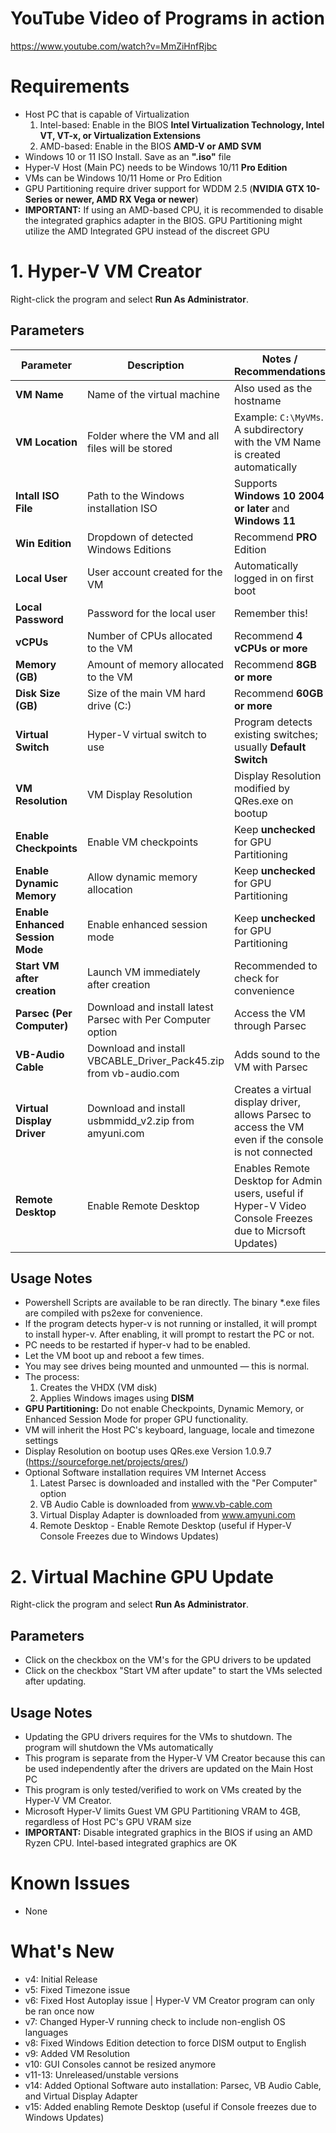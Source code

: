 # YouTube Video of Programs in action
https://www.youtube.com/watch?v=MmZiHnfRjbc
# Requirements
- Host PC that is capable of Virtualization
  1. Intel-based: Enable in the BIOS **Intel Virtualization Technology, Intel VT, VT-x, or Virtualization Extensions**
  2. AMD-based: Enable in the BIOS **AMD-V or AMD SVM**
- Windows 10 or 11 ISO Install. Save as an **".iso"** file
- Hyper-V Host (Main PC) needs to be Windows 10/11 **Pro Edition**
- VMs can be Windows 10/11 Home or Pro Edition
- GPU Partitioning require driver support for WDDM 2.5 (**NVIDIA GTX 10-Series or newer, AMD RX Vega or newer**)
- **IMPORTANT:** If using an AMD-based CPU, it is recommended to disable the integrated graphics adapter in the BIOS. GPU Partitioning might utilize the AMD Integrated GPU instead of the discreet GPU
# 1. Hyper-V VM Creator
Right-click the program and select **Run As Administrator**.
## Parameters
| Parameter | Description | Notes / Recommendations |
|-----------|-------------|------------------------|
| **VM Name** | Name of the virtual machine | Also used as the hostname |
| **VM Location** | Folder where the VM and all files will be stored | Example: `C:\MyVMs`. A subdirectory with the VM Name is created automatically |
| **Intall ISO File** | Path to the Windows installation ISO | Supports **Windows 10 2004 or later** and **Windows 11** |
| **Win Edition** | Dropdown of detected Windows Editions | Recommend **PRO** Edition |
| **Local User** | User account created for the VM | Automatically logged in on first boot |
| **Local Password** | Password for the local user | Remember this! |
| **vCPUs** | Number of CPUs allocated to the VM | Recommend **4 vCPUs or more** |
| **Memory (GB)** | Amount of memory allocated to the VM | Recommend **8GB or more** |
| **Disk Size (GB)** | Size of the main VM hard drive (C:\) | Recommend **60GB or more** |
| **Virtual Switch** | Hyper-V virtual switch to use | Program detects existing switches; usually **Default Switch** |
| **VM Resolution** | VM Display Resolution | Display Resolution modified by QRes.exe on bootup|
| **Enable Checkpoints** | Enable VM checkpoints | Keep **unchecked** for GPU Partitioning |
| **Enable Dynamic Memory** | Allow dynamic memory allocation | Keep **unchecked** for GPU Partitioning |
| **Enable Enhanced Session Mode** | Enable enhanced session mode | Keep **unchecked** for GPU Partitioning |
| **Start VM after creation** | Launch VM immediately after creation | Recommended to check for convenience |
| **Parsec (Per Computer)** | Download and install latest Parsec with Per Computer option | Access the VM through Parsec |
| **VB-Audio Cable** | Download and install VBCABLE_Driver_Pack45.zip from vb-audio.com | Adds sound to the VM with Parsec |
| **Virtual Display Driver** | Download and install usbmmidd_v2.zip from amyuni.com | Creates a virtual display driver, allows Parsec to access the VM even if the console is not connected |
| **Remote Desktop** | Enable Remote Desktop | Enables Remote Desktop for Admin users, useful if Hyper-V Video Console Freezes due to Micrsoft Updates) |
## Usage Notes
- Powershell Scripts are available to be ran directly. The binary *.exe files are compiled with ps2exe for convenience.
- If the program detects hyper-v is not running or installed, it will prompt to install hyper-v.  After enabling, it will prompt to restart the PC or not.
- PC needs to be restarted if hyper-v had to be enabled.
- Let the VM boot up and reboot a few times.  
- You may see drives being mounted and unmounted — this is normal.  
- The process:
  1. Creates the VHDX (VM disk)  
  2. Applies Windows images using **DISM**  
- **GPU Partitioning:** Do not enable Checkpoints, Dynamic Memory, or Enhanced Session Mode for proper GPU functionality.
- VM will inherit the Host PC's keyboard, language, locale and timezone settings
- Display Resolution on bootup uses QRes.exe Version 1.0.9.7 (https://sourceforge.net/projects/qres/)
- Optional Software installation requires VM Internet Access
  1. Latest Parsec is downloaded and installed with the "Per Computer" option
  2. VB Audio Cable is downloaded from www.vb-cable.com
  3. Virtual Display Adapter is downloaded from www.amyuni.com
  4. Remote Desktop - Enable Remote Desktop (useful if Hyper-V Console Freezes due to Windows Updates)

# 2. Virtual Machine GPU Update
Right-click the program and select **Run As Administrator**.
## Parameters
- Click on the checkbox on the VM's for the GPU drivers to be updated
- Click on the checkbox "Start VM after update" to start the VMs selected after updating.
## Usage Notes
- Updating the GPU drivers requires for the VMs to shutdown.  The program will shutdown the VMs automatically
- This program is separate from the Hyper-V VM Creator because this can be used independently after the drivers are updated on the Main Host PC
- This program is only tested/verified to work on VMs created by the Hyper-V VM Creator.
- Microsoft Hyper-V limits Guest VM GPU Partitioning VRAM to 4GB, regardless of Host PC's GPU VRAM size
- **IMPORTANT:** Disable integrated graphics in the BIOS if using an AMD Ryzen CPU.  Intel-based integrated graphics are OK
# Known Issues
- None
# What's New
- v4: Initial Release
- v5: Fixed Timezone issue
- v6: Fixed Host Autoplay issue | Hyper-V VM Creator program can only be ran once now
- v7: Changed Hyper-V running check to include non-english OS languages
- v8: Fixed Windows Edition detection to force DISM output to English
- v9: Added VM Resolution
- v10: GUI Consoles cannot be resized anymore
- v11-13: Unreleased/unstable versions
- v14: Added Optional Software auto installation: Parsec, VB Audio Cable, and Virtual Display Adapter
- v15: Added enabling Remote Desktop (useful if Console freezes due to Windows Updates)

